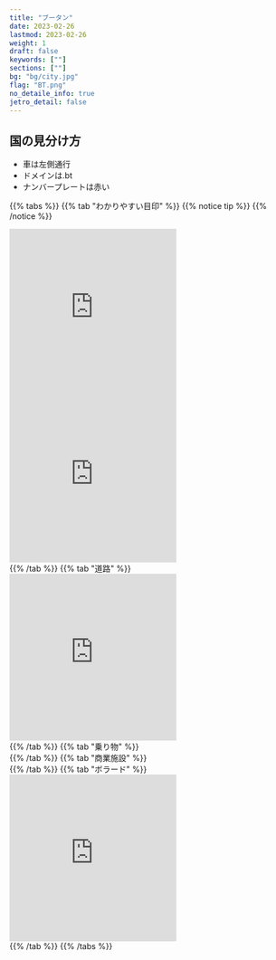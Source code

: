 ```yaml
---
title: "ブータン"
date: 2023-02-26
lastmod: 2023-02-26
weight: 1
draft: false
keywords: [""]
sections: [""]
bg: "bg/city.jpg"
flag: "BT.png"
no_detaile_info: true
jetro_detail: false
---
```


<div class="main-desciption country-description">
    <h2 class="section-title">国の見分け方</h2>
    <ul class="rule-list">
        <li>車は<span class="quiz">左側</span>通行</li>
        <li>ドメインは<span class="quiz">.bt</span></li>
        <li>ナンバープレートは<span class="quiz">赤い</span></li>
    </ul>
</div>


{{% tabs  %}}
{{% tab "わかりやすい目印" %}}
{{% notice tip %}}
{{% /notice %}}
<div class="googlemap-if">
<iframe src="https://www.google.com/maps/embed?pb=!4v1681069123072!6m8!1m7!1snsis-0O5B_NplMNhDK8WUQ!2m2!1d27.21655889960072!2d89.50131637523377!3f337.8340097333948!4f-6.702168017769921!5f3.324277194873118" width="295" height="295" style="border:0;" allowfullscreen="" loading="lazy" referrerpolicy="no-referrer-when-downgrade"></iframe>
<iframe src="https://www.google.com/maps/embed?pb=!4v1681069244382!6m8!1m7!1sKPJ-pcg6EYAyaNIIgXshFw!2m2!1d27.31063317375025!2d89.54815796711539!3f357.54362954656085!4f-7.157381909344238!5f3.325193203789971" width="295" height="295" style="border:0;" allowfullscreen="" loading="lazy" referrerpolicy="no-referrer-when-downgrade"></iframe>
</div>
{{% /tab %}}
{{% tab "道路" %}}
<div class="googlemap-if">
<iframe src="https://www.google.com/maps/embed?pb=!4v1681069277166!6m8!1m7!1sbs7Os9vHZrMwMSyen7Nipg!2m2!1d27.310067392373!2d89.54804884521509!3f267.0384741855812!4f-16.584560328335442!5f3.325193203789971" width="295" height="295" style="border:0;" allowfullscreen="" loading="lazy" referrerpolicy="no-referrer-when-downgrade"></iframe>
</div>
{{% /tab %}}
{{% tab "乗り物" %}}
<div class="googlemap-if">
</div>
{{% /tab %}}
{{% tab "商業施設" %}}
<div class="googlemap-if">
</div>
{{% /tab %}}
{{% tab "ボラード" %}}
<div class="googlemap-if">
<iframe src="https://www.google.com/maps/embed?pb=!4v1681069224989!6m8!1m7!1slMlmyuPeZjzgtK7amorKnQ!2m2!1d27.30958155983734!2d89.54814911356874!3f272.085583004676!4f-17.14370404396564!5f3.325193203789971" width="295" height="295" style="border:0;" allowfullscreen="" loading="lazy" referrerpolicy="no-referrer-when-downgrade"></iframe>
</div>
{{% /tab %}}
{{% /tabs %}}

